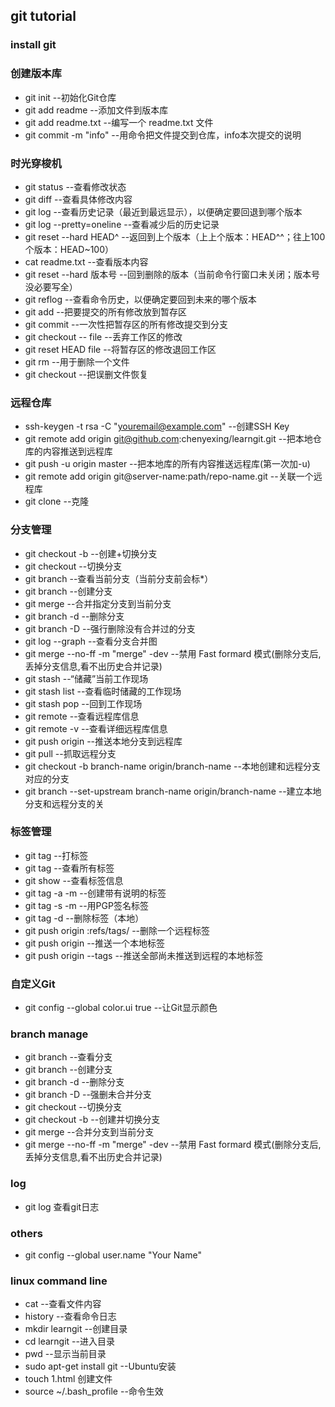 ## git tutorial

### install git

### 创建版本库
   * git init --初始化Git仓库
   * git add readme --添加文件到版本库
   * git add readme.txt --编写一个 readme.txt 文件
   * git commit -m "info" --用命令把文件提交到仓库，info本次提交的说明

### 时光穿梭机
   * git status --查看修改状态
   * git diff --查看具体修改内容
   * git log --查看历史记录（最近到最远显示），以便确定要回退到哪个版本
   * git log --pretty=oneline --查看减少后的历史记录
   * git reset --hard HEAD^ --返回到上个版本（上上个版本：HEAD^^；往上100个版本：HEAD~100）
   * cat readme.txt --查看版本内容
   * git reset --hard 版本号 --回到删除的版本（当前命令行窗口未关闭；版本号没必要写全）
   * git reflog --查看命令历史，以便确定要回到未来的哪个版本
   * git add --把要提交的所有修改放到暂存区
   * git commit --一次性把暂存区的所有修改提交到分支
   * git checkout -- file --丢弃工作区的修改
   * git reset HEAD file --将暂存区的修改退回工作区
   * git rm --用于删除一个文件
   * git checkout --把误删文件恢复

### 远程仓库
   * ssh-keygen -t rsa -C "youremail@example.com" --创建SSH Key
   * git remote add origin git@github.com:chenyexing/learngit.git --把本地仓库的内容推送到远程库
   * git push -u origin master --把本地库的所有内容推送远程库(第一次加-u)
   * git remote add origin git@server-name:path/repo-name.git --关联一个远程库
   * git clone --克隆

### 分支管理
   * git checkout -b <name> --创建+切换分支
   * git checkout <name> --切换分支
   * git branch --查看当前分支（当前分支前会标*）
   * git branch <name> --创建分支
   * git merge --合并指定分支到当前分支
   * git branch -d <name> --删除分支
   * git branch -D <name> --强行删除没有合并过的分支
   * git log --graph --查看分支合并图
   * git merge <name> --no-ff -m "merge" -dev
            --禁用 Fast formard 模式(删除分支后,丢掉分支信息,看不出历史合并记录)
   * git stash --“储藏”当前工作现场
   * git stash list --查看临时储藏的工作现场
   * git stash pop --回到工作现场
   * git remote --查看远程库信息
   * git remote -v --查看详细远程库信息
   * git push origin <branch-name> --推送本地分支到远程库
   * git pull --抓取远程分支
   * git checkout -b branch-name origin/branch-name --本地创建和远程分支对应的分支
   * git branch --set-upstream branch-name origin/branch-name --建立本地分支和远程分支的关

### 标签管理
   * git tag <name> --打标签
   * git tag --查看所有标签
   * git show <tagname> --查看标签信息
   * git tag -a <tagname> -m <note> --创建带有说明的标签
   * git tag -s <tagname> -m <note> --用PGP签名标签
   * git tag -d <tagname> --删除标签（本地）
   * git push origin :refs/tags/<tagname> --删除一个远程标签
   * git push origin <tagname> --推送一个本地标签
   * git push origin --tags --推送全部尚未推送到远程的本地标签

### 自定义Git
   * git config --global color.ui true --让Git显示颜色

### branch manage
   * git branch --查看分支
   * git branch <name>  --创建分支
   * git branch -d <name>  --删除分支
   * git branch -D <name>  --强删未合并分支
   * git checkout <name>  --切换分支
   * git checkout -b <name>  --创建并切换分支
   * git merge <name>  --合并分支到当前分支
   * git merge <name>  --no-ff -m "merge" -dev
         --禁用 Fast formard 模式(删除分支后,丢掉分支信息,看不出历史合并记录)    

###  log
   * git log 查看git日志

### others
   * git config --global user.name "Your Name"

### linux command line  
   * cat <files> --查看文件内容
   * history --查看命令日志
   * mkdir learngit --创建目录
   * cd learngit --进入目录
   * pwd --显示当前目录
   * sudo apt-get install git  --Ubuntu安装  
   * touch 1.html  创建文件  
   * source ~/.bash_profile  --命令生效  
    
       
